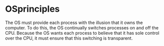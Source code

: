 # OSprinciples
The OS must provide each process with the illusion that it owns the computer. To do this, the OS continually switches processes on and off the CPU. Because the OS wants each process to believe that it has sole control over the CPU, it must ensure that this switching is transparent.
